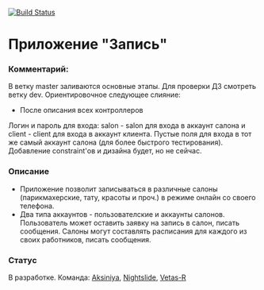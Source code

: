 [![Build Status](https://travis-ci.org/LariumLab/Scheduling.svg?branch=master)](https://travis-ci.org/LariumLab/Scheduling)

# Приложение "Запись"

### Комментарий:
В ветку master заливаются основные этапы. Для проверки ДЗ смотреть ветку dev.
Ориентировочное следующее слияние:
* После описания всех контроллеров

Логин и пароль для входа: salon - salon для входа в аккаунт салона и client - client для входа в аккаунт клиента. Пустые поля для входа в тот же самый аккаунт салона (для более быстрого тестирования).
Добавление constraint'ов и дизайна будет, но не сейчас.

### Описание
* Приложение позволит записываться в различные салоны (парикмахерские, тату, красоты и проч.) в режиме онлайн со своего телефона.
* Два типа аккаунтов - пользователские и аккаунты салонов. Пользователь может оставить заявку на запись в салон, писать сообщения. Салоны могут составлять расписания для каждого из своих работников, писать сообщения.

### Статус
В разработке.
Команда:  [Aksiniya](https://github.com/Aksiniya), [Nightslide](https://github.com/nightslide), [Vetas-R](https://github.com/Vetas-R)
